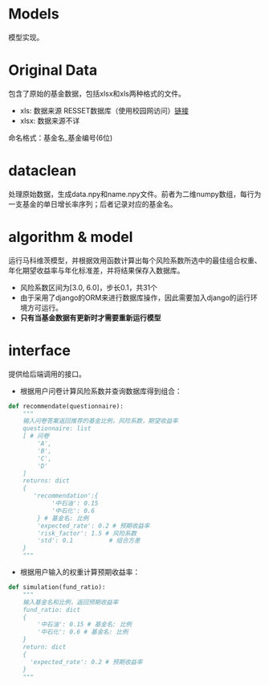 # Models
模型实现。

# Original Data
包含了原始的基金数据，包括xlsx和xls两种格式的文件。  

- xls: 数据来源 RESSET数据库（使用校园网访问）[链接](http://library.sysu.edu.cn/article/1543)
- xlsx: 数据来源不详

命名格式：基金名_基金编号(6位)

# dataclean
处理原始数据，生成data.npy和name.npy文件。前者为二维numpy数组，每行为一支基金的单日增长率序列；后者记录对应的基金名。

# algorithm & model
运行马科维茨模型，并根据效用函数计算出每个风险系数所选中的最佳组合权重、年化期望收益率与年化标准差，并将结果保存入数据库。

- 风险系数区间为[3.0, 6.0]，步长0.1，共31个
- 由于采用了django的ORM来进行数据库操作，因此需要加入django的运行环境方可运行。
- **只有当基金数据有更新时才需要重新运行模型**

# interface
提供给后端调用的接口。

- 根据用户问卷计算风险系数并查询数据库得到组合：

```python
def recommendate(questionnaire):
    """
    输入问卷答案返回推荐的基金比例，风险系数，期望收益率
    questionnaire: list 
    [ # 问卷
        'A',
        'B',
        'C',
        'D'
    ]
    returns: dict
    {  
       'recommendation':{
            '中石油': 0.15
            '中石化': 0.6
        } # 基金名: 比例
        'expected_rate': 0.2 # 预期收益率
        'risk_factor': 1.5 # 风险系数
		'std': 0.1			# 组合方差
    }
    """
```

- 根据用户输入的权重计算预期收益率：

```python
def simulation(fund_ratio):
    """
    输入基金名和比例，返回预期收益率
    fund_ratio: dict
    {
        '中石油': 0.15 # 基金名: 比例
        '中石化': 0.6 # 基金名: 比例
    } 
    return: dict
    {  
      'expected_rate': 0.2 # 预期收益率
    }
    """
```

